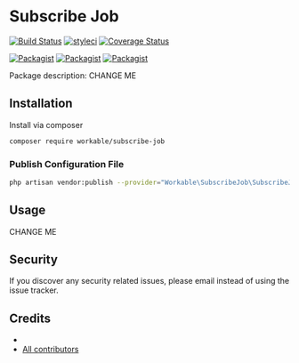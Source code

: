 # Subscribe Job

[![Build Status](https://travis-ci.org/workable/subscribe-job.svg?branch=master)](https://travis-ci.org/workable/subscribe-job)
[![styleci](https://styleci.io/repos/CHANGEME/shield)](https://styleci.io/repos/CHANGEME)
[![Coverage Status](https://coveralls.io/repos/github/workable/subscribe-job/badge.svg?branch=master)](https://coveralls.io/github/workable/subscribe-job?branch=master)

[![Packagist](https://img.shields.io/packagist/v/workable/subscribe-job.svg)](https://packagist.org/packages/workable/subscribe-job)
[![Packagist](https://poser.pugx.org/workable/subscribe-job/d/total.svg)](https://packagist.org/packages/workable/subscribe-job)
[![Packagist](https://img.shields.io/packagist/l/workable/subscribe-job.svg)](https://packagist.org/packages/workable/subscribe-job)

Package description: CHANGE ME

## Installation

Install via composer
```bash
composer require workable/subscribe-job
```

### Publish Configuration File

```bash
php artisan vendor:publish --provider="Workable\SubscribeJob\SubscribeJobServiceProvider" --tag="config"
```

## Usage

CHANGE ME

## Security

If you discover any security related issues, please email 
instead of using the issue tracker.

## Credits

- [](https://github.com/workable/subscribe-job)
- [All contributors](https://github.com/workable/subscribe-job/graphs/contributors)

